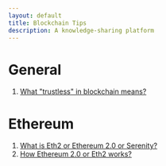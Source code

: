 ```yaml
---
layout: default
title: Blockchain Tips
description: A knowledge-sharing platform
---
```


# General
1. [What "trustless" in blockchain means?](general/tip1.md)

# Ethereum
1. [What is Eth2 or Ethereum 2.0 or Serenity?](ethereum/tip1.md)
2. [How Ethereum 2.0 or Eth2 works?](ethereum/tip2.md)
